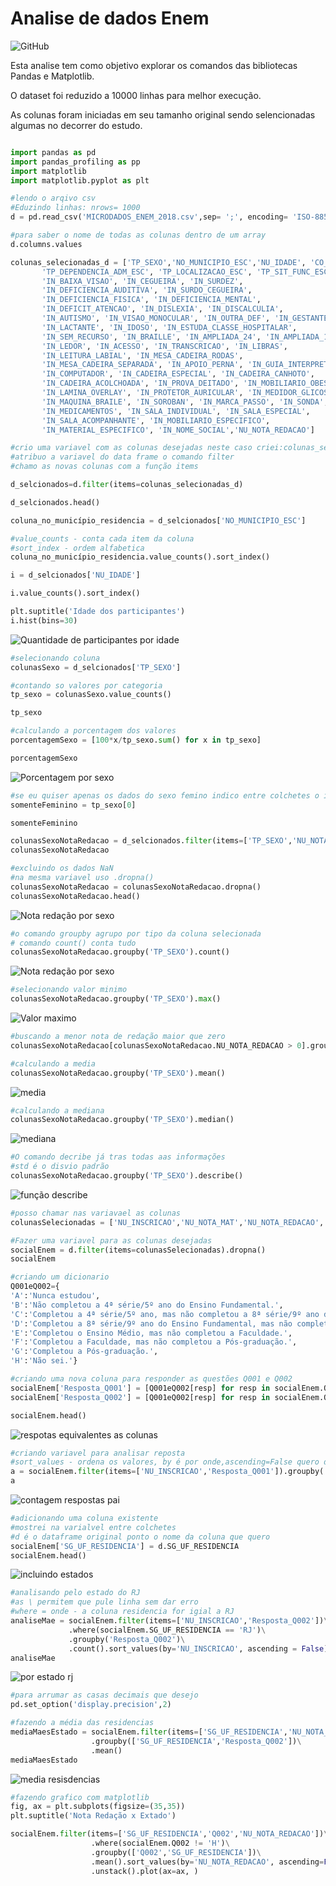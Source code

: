 # **Analise de dados Enem**
![GitHub](https://img.shields.io/github/license/EryckNoronha/dados-enem)

Esta analise tem como objetivo explorar os comandos das bibliotecas Pandas e Matplotlib.

O dataset foi reduzido a 10000 linhas para melhor execução.

As colunas foram iniciadas em seu tamanho original sendo selencionadas algumas no decorrer do estudo.

```python

import pandas as pd
import pandas_profiling as pp
import matplotlib
import matplotlib.pyplot as plt
```

```python
#lendo o arqivo csv
#Eduzindo linhas: nrows= 1000 
d = pd.read_csv('MICRODADOS_ENEM_2018.csv',sep= ';', encoding= 'ISO-8859-1', nrows= 10000)
```
```python
#para saber o nome de todas as colunas dentro de um array
d.columns.values
```

```python
colunas_selecionadas_d = ['TP_SEXO','NO_MUNICIPIO_ESC','NU_IDADE', 'CO_UF_ESC', 'SG_UF_ESC',
       'TP_DEPENDENCIA_ADM_ESC', 'TP_LOCALIZACAO_ESC', 'TP_SIT_FUNC_ESC',
       'IN_BAIXA_VISAO', 'IN_CEGUEIRA', 'IN_SURDEZ',
       'IN_DEFICIENCIA_AUDITIVA', 'IN_SURDO_CEGUEIRA',
       'IN_DEFICIENCIA_FISICA', 'IN_DEFICIENCIA_MENTAL',
       'IN_DEFICIT_ATENCAO', 'IN_DISLEXIA', 'IN_DISCALCULIA',
       'IN_AUTISMO', 'IN_VISAO_MONOCULAR', 'IN_OUTRA_DEF', 'IN_GESTANTE',
       'IN_LACTANTE', 'IN_IDOSO', 'IN_ESTUDA_CLASSE_HOSPITALAR',
       'IN_SEM_RECURSO', 'IN_BRAILLE', 'IN_AMPLIADA_24', 'IN_AMPLIADA_18',
       'IN_LEDOR', 'IN_ACESSO', 'IN_TRANSCRICAO', 'IN_LIBRAS',
       'IN_LEITURA_LABIAL', 'IN_MESA_CADEIRA_RODAS',
       'IN_MESA_CADEIRA_SEPARADA', 'IN_APOIO_PERNA', 'IN_GUIA_INTERPRETE',
       'IN_COMPUTADOR', 'IN_CADEIRA_ESPECIAL', 'IN_CADEIRA_CANHOTO',
       'IN_CADEIRA_ACOLCHOADA', 'IN_PROVA_DEITADO', 'IN_MOBILIARIO_OBESO',
       'IN_LAMINA_OVERLAY', 'IN_PROTETOR_AURICULAR', 'IN_MEDIDOR_GLICOSE',
       'IN_MAQUINA_BRAILE', 'IN_SOROBAN', 'IN_MARCA_PASSO', 'IN_SONDA',
       'IN_MEDICAMENTOS', 'IN_SALA_INDIVIDUAL', 'IN_SALA_ESPECIAL',
       'IN_SALA_ACOMPANHANTE', 'IN_MOBILIARIO_ESPECIFICO',
       'IN_MATERIAL_ESPECIFICO', 'IN_NOME_SOCIAL','NU_NOTA_REDACAO']
```

```python
#crio uma variavel com as colunas desejadas neste caso criei:colunas_selecionadas_d
#atribuo a variavel do data frame o comando filter
#chamo as novas colunas com a função items

d_selcionados=d.filter(items=colunas_selecionadas_d)
```
```python
d_selcionados.head()
```
```python
coluna_no_município_residencia = d_selcionados['NO_MUNICIPIO_ESC']
```
```python
#value_counts - conta cada item da coluna
#sort_index - ordem alfabetica
coluna_no_município_residencia.value_counts().sort_index()
```
```python
i = d_selcionados['NU_IDADE']
```
```python
i.value_counts().sort_index()
```
```python
plt.suptitle('Idade dos participantes')
i.hist(bins=30)
```
![Quantidade de participantes por idade](https://github.com/EryckNoronha/dados-enem/blob/main/Imagens/Idade_dos_participantes.png)
```python
#selecionando coluna
colunasSexo = d_selcionados['TP_SEXO']
```
```python
#contando so valores por categoria
tp_sexo = colunasSexo.value_counts()
```
```python
tp_sexo
```
```python
#calculando a porcentagem dos valores
porcentagemSexo = [100*x/tp_sexo.sum() for x in tp_sexo]
```
```python
porcentagemSexo
```
![Porcentagem por sexo](https://github.com/EryckNoronha/dados-enem/blob/main/Imagens/porcentagem%20por%20sexo.png)
```python
#se eu quiser apenas os dados do sexo femino indico entre colchetes o index
somenteFeminino = tp_sexo[0]
```
```python
somenteFeminino
```
```python
colunasSexoNotaRedacao = d_selcionados.filter(items=['TP_SEXO','NU_NOTA_REDACAO'])
colunasSexoNotaRedacao
```
```python
#excluindo os dados NaN
#na mesma variavel uso .dropna()
colunasSexoNotaRedacao = colunasSexoNotaRedacao.dropna()
colunasSexoNotaRedacao.head()
```
![Nota redação por sexo](https://github.com/EryckNoronha/dados-enem/blob/main/Imagens/nota%20reda%C3%A7%C3%A3o%20por%20sexo%201.png)
```python
#o comando groupby agrupo por tipo da coluna selecionada
# comando count() conta tudo
colunasSexoNotaRedacao.groupby('TP_SEXO').count()
```
![Nota redação por sexo](https://github.com/EryckNoronha/dados-enem/blob/main/Imagens/quantidade%20reda%C3%A7%C3%A3o%20por%20sexo.png)
```python
#selecionando valor minimo
colunasSexoNotaRedacao.groupby('TP_SEXO').max()
```
![Valor maximo](https://github.com/EryckNoronha/dados-enem/blob/main/Imagens/maiores%20notas%20reda%C3%A7%C3%A3o.png)
```python
#buscando a menor nota de redação maior que zero
colunasSexoNotaRedacao[colunasSexoNotaRedacao.NU_NOTA_REDACAO > 0].groupby('TP_SEXO').min()
```
```python
#calculando a media
colunasSexoNotaRedacao.groupby('TP_SEXO').mean()
```
![media](https://github.com/EryckNoronha/dados-enem/blob/main/Imagens/media%20notas%20reda%C3%A7%C3%A3o.png)
```python
#calculando a mediana
colunasSexoNotaRedacao.groupby('TP_SEXO').median()
```
![mediana](https://github.com/EryckNoronha/dados-enem/blob/main/Imagens/mediana%20notas%20reda%C3%A7%C3%A3o.png)
```python
#O comando decribe já tras todas aas informações
#std é o disvio padrão
colunasSexoNotaRedacao.groupby('TP_SEXO').describe()
```
![função describe](https://github.com/EryckNoronha/dados-enem/blob/main/Imagens/describe%20nota%20reda%C3%A7%C3%A3o%20sexo.png)
```python
#posso chamar nas variavael as colunas
colunasSelecionadas = ['NU_INSCRICAO','NU_NOTA_MAT','NU_NOTA_REDACAO','Q001','Q002']
```
```python
#Fazer uma variavel para as colunas desejadas
socialEnem = d.filter(items=colunasSelecionadas).dropna()
socialEnem
```
```python
#criando um dicionario 
Q001eQ002={
'A':'Nunca estudou',
'B':'Não completou a 4ª série/5º ano do Ensino Fundamental.',
'C':'Completou a 4ª série/5º ano, mas não completou a 8ª série/9º ano do Ensino Fundamental.',
'D':'Completou a 8ª série/9º ano do Ensino Fundamental, mas não completou o Ensino Médio.',
'E':'Completou o Ensino Médio, mas não completou a Faculdade.',
'F':'Completou a Faculdade, mas não completou a Pós-graduação.',
'G':'Completou a Pós-graduação.',
'H':'Não sei.'}
```
```python
#criando uma nova coluna para responder as questões Q001 e Q002
socialEnem['Resposta_Q001'] = [Q001eQ002[resp] for resp in socialEnem.Q001]
socialEnem['Resposta_Q002'] = [Q001eQ002[resp] for resp in socialEnem.Q002]
```
```python
socialEnem.head()
```
![respotas equivalentes as colunas](https://github.com/EryckNoronha/dados-enem/blob/main/Imagens/respota%20equivalente%20a%20cada%20letra.png)
```python
#criando variavel para analisar reposta
#sort_values - ordena os valores, by é por onde,ascending=False quero do maior para o menor 
a = socialEnem.filter(items=['NU_INSCRICAO','Resposta_Q001']).groupby('Resposta_Q001').count().sort_values(by='NU_INSCRICAO',ascending=False)
a
```
![contagem respostas pai](https://github.com/EryckNoronha/dados-enem/blob/main/Imagens/contagem%20das%20respostas%20rela%C3%A7%C3%A3o%20pai.png)

```python
#adicionando uma coluna existente
#mostrei na varialvel entre colchetes
#d é o dataframe original ponto o nome da coluna que quero
socialEnem['SG_UF_RESIDENCIA'] = d.SG_UF_RESIDENCIA
socialEnem.head()
```
![incluindo estados](https://github.com/EryckNoronha/dados-enem/blob/main/Imagens/repostas%20inclindo%20estados.png)
```python
#analisando pelo estado do RJ
#as \ permitem que pule linha sem dar erro
#where = onde - a coluna residencia for igial a RJ
analiseMae = socialEnem.filter(items=['NU_INSCRICAO','Resposta_Q002'])\
             .where(socialEnem.SG_UF_RESIDENCIA == 'RJ')\
             .groupby('Resposta_Q002')\
             .count().sort_values(by='NU_INSCRICAO', ascending = False)
analiseMae
```
![por estado rj](https://github.com/EryckNoronha/dados-enem/blob/main/Imagens/resposta%20pelo%20RJ.png)
```python
#para arrumar as casas decimais que desejo
pd.set_option('display.precision',2)
```
```python
#fazendo a média das residencias
mediaMaesEstado = socialEnem.filter(items=['SG_UF_RESIDENCIA','NU_NOTA_REDACAO','Resposta_Q002'])\
                  .groupby(['SG_UF_RESIDENCIA','Resposta_Q002'])\
                  .mean()
mediaMaesEstado
```
![media resisdencias](https://github.com/EryckNoronha/dados-enem/blob/main/Imagens/media%20das%20residencias.png)
```python
#fazendo grafico com matplotlib
fig, ax = plt.subplots(figsize=(35,35))
plt.suptitle('Nota Redação x Extado')

socialEnem.filter(items=['SG_UF_RESIDENCIA','Q002','NU_NOTA_REDACAO'])\
                  .where(socialEnem.Q002 != 'H')\
                  .groupby(['Q002','SG_UF_RESIDENCIA'])\
                  .mean().sort_values(by='NU_NOTA_REDACAO', ascending=False)\
                  .unstack().plot(ax=ax, )
```


